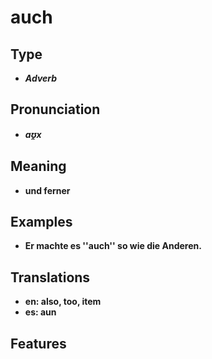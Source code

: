 # auch 
## Type 
- _**Adverb**_ 
## Pronunciation 
- _**aʊ̯x**_ 
## Meaning 
- **und ferner** 
## Examples 
- **Er machte es ''auch'' so wie die Anderen.** 
## Translations 
- **en: also, too, item** 
- **es: aun** 
## Features 

